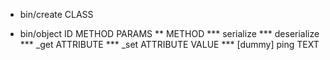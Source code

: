 * bin/create CLASS

* bin/object ID METHOD PARAMS
** METHOD
*** serialize
*** deserialize
*** _get ATTRIBUTE
*** _set ATTRIBUTE VALUE
*** [dummy] ping TEXT
